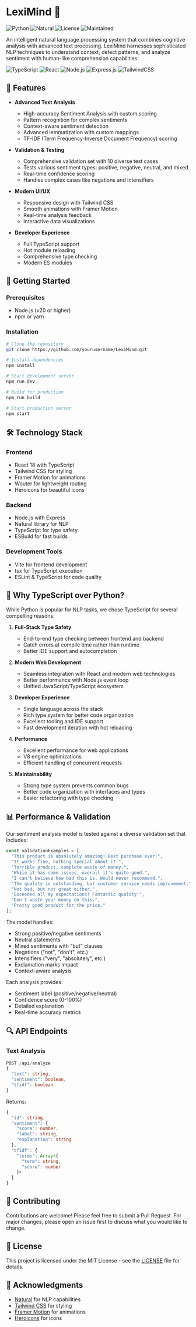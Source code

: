 # LexiMind 🧠

![Python](https://img.shields.io/badge/Node.js-20+-green.svg)
![Natural](https://img.shields.io/badge/Natural-Latest-orange.svg)
![License](https://img.shields.io/badge/License-MIT-yellow.svg)
![Maintained](https://img.shields.io/badge/Maintained%3F-yes-green.svg)

An intelligent natural language processing system that combines cognitive analysis with advanced text processing. LexiMind harnesses sophisticated NLP techniques to understand context, detect patterns, and analyze sentiment with human-like comprehension capabilities.

![TypeScript](https://img.shields.io/badge/TypeScript-007ACC?style=for-the-badge&logo=typescript&logoColor=white)
![React](https://img.shields.io/badge/React-20232A?style=for-the-badge&logo=react&logoColor=61DAFB)
![Node.js](https://img.shields.io/badge/Node.js-43853D?style=for-the-badge&logo=node.js&logoColor=white)
![Express.js](https://img.shields.io/badge/Express.js-404D59?style=for-the-badge)
![TailwindCSS](https://img.shields.io/badge/Tailwind_CSS-38B2AC?style=for-the-badge&logo=tailwind-css&logoColor=white)

## 🌟 Features

- **Advanced Text Analysis**
  - High-accuracy Sentiment Analysis with custom scoring
  - Pattern recognition for complex sentiments
  - Context-aware sentiment detection
  - Advanced lemmatization with custom mappings
  - TF-IDF (Term Frequency-Inverse Document Frequency) scoring

- **Validation & Testing**
  - Comprehensive validation set with 10 diverse test cases
  - Tests various sentiment types: positive, negative, neutral, and mixed
  - Real-time confidence scoring
  - Handles complex cases like negations and intensifiers

- **Modern UI/UX**
  - Responsive design with Tailwind CSS
  - Smooth animations with Framer Motion
  - Real-time analysis feedback
  - Interactive data visualizations

- **Developer Experience**
  - Full TypeScript support
  - Hot module reloading
  - Comprehensive type checking
  - Modern ES modules

## 🚀 Getting Started

### Prerequisites
- Node.js (v20 or higher)
- npm or yarn

### Installation

```bash
# Clone the repository
git clone https://github.com/yourusername/LexiMind.git

# Install dependencies
npm install

# Start development server
npm run dev

# Build for production
npm run build

# Start production server
npm start
```

## 🛠️ Technology Stack

### Frontend
- React 18 with TypeScript
- Tailwind CSS for styling
- Framer Motion for animations
- Wouter for lightweight routing
- Heroicons for beautiful icons

### Backend
- Node.js with Express
- Natural library for NLP
- TypeScript for type safety
- ESBuild for fast builds

### Development Tools
- Vite for frontend development
- tsx for TypeScript execution
- ESLint & TypeScript for code quality

## 🤔 Why TypeScript over Python?

While Python is popular for NLP tasks, we chose TypeScript for several compelling reasons:

1. **Full-Stack Type Safety**
   - End-to-end type checking between frontend and backend
   - Catch errors at compile time rather than runtime
   - Better IDE support and autocompletion

2. **Modern Web Development**
   - Seamless integration with React and modern web technologies
   - Better performance with Node.js event loop
   - Unified JavaScript/TypeScript ecosystem

3. **Developer Experience**
   - Single language across the stack
   - Rich type system for better code organization
   - Excellent tooling and IDE support
   - Fast development iteration with hot reloading

4. **Performance**
   - Excellent performance for web applications
   - V8 engine optimizations
   - Efficient handling of concurrent requests

5. **Maintainability**
   - Strong type system prevents common bugs
   - Better code organization with interfaces and types
   - Easier refactoring with type checking

## 📊 Performance & Validation

Our sentiment analysis model is tested against a diverse validation set that includes:

```typescript
const validationExamples = [
  "This product is absolutely amazing! Best purchase ever!",
  "It works fine, nothing special about it.",
  "Terrible product, complete waste of money.",
  "While it has some issues, overall it's quite good.",
  "I can't believe how bad this is. Would never recommend.",
  "The quality is outstanding, but customer service needs improvement.",
  "Not bad, but not great either.",
  "Exceeded all my expectations! Fantastic quality!",
  "Don't waste your money on this.",
  "Pretty good product for the price."
];
```

The model handles:
- Strong positive/negative sentiments
- Neutral statements
- Mixed sentiments with "but" clauses
- Negations ("not", "don't", etc.)
- Intensifiers ("very", "absolutely", etc.)
- Exclamation marks impact
- Context-aware analysis

Each analysis provides:
- Sentiment label (positive/negative/neutral)
- Confidence score (0-100%)
- Detailed explanation
- Real-time accuracy metrics

## 🔍 API Endpoints

### Text Analysis
```typescript
POST /api/analyze
{
  "text": string,
  "sentiment": boolean,
  "tfidf": boolean
}
```

Returns:
```typescript
{
  "id": string,
  "sentiment": {
    "score": number,
    "label": string,
    "explanation": string
  },
  "tfidf": {
    "terms": Array<{
      "term": string,
      "score": number
    }>
  }
}
```

## 🤝 Contributing

Contributions are welcome! Please feel free to submit a Pull Request. For major changes, please open an issue first to discuss what you would like to change.

## 📝 License

This project is licensed under the MIT License - see the [LICENSE](LICENSE) file for details.

## 🙏 Acknowledgments

- [Natural](https://github.com/NaturalNode/natural) for NLP capabilities
- [Tailwind CSS](https://tailwindcss.com) for styling
- [Framer Motion](https://www.framer.com/motion/) for animations
- [Heroicons](https://heroicons.com) for icons 